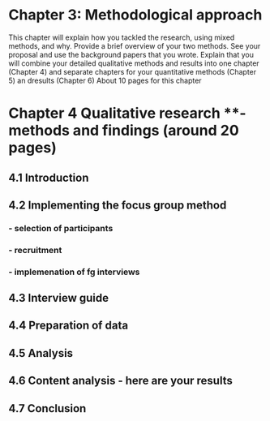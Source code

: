 # Chapter 3:  Methodological approach

This chapter will explain how you tackled the research, using mixed methods, and why. Provide a brief overview of your two methods. See your proposal and use the background papers that you wrote. Explain that you will combine your detailed qualitative methods and results into one chapter (Chapter 4) and separate chapters for your quantitative methods (Chapter 5) an dresults (Chapter 6)     About 10 pages for this chapter
     
# Chapter 4  Qualitative research **- methods and findings (around 20 pages)

##  4.1 Introduction
## 4.2 Implementing the focus group method
### - selection of participants
### - recruitment
### - implemenation of fg interviews
## 4.3 Interview guide
## 4.4 Preparation of data
## 4.5 Analysis
## 4.6 Content analysis - here are your results
## 4.7 Conclusion
#     
#     
#     
#     
#     
#     
#     
#     
#     
#     
#     # 
    
    